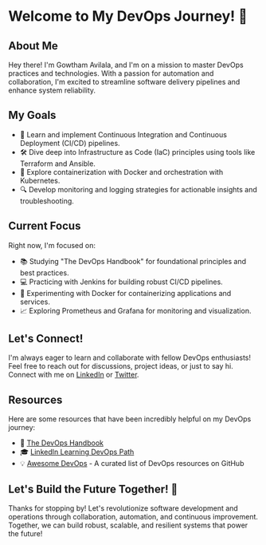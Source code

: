 # Welcome to My DevOps Journey! 🚀

## About Me

Hey there! I'm Gowtham Avilala, and I'm on a mission to master DevOps practices and technologies. With a passion for automation and collaboration, I'm excited to streamline software delivery pipelines and enhance system reliability.

## My Goals

- 🌱 Learn and implement Continuous Integration and Continuous Deployment (CI/CD) pipelines.
- 🛠️ Dive deep into Infrastructure as Code (IaC) principles using tools like Terraform and Ansible.
- 🐳 Explore containerization with Docker and orchestration with Kubernetes.
- 🔍 Develop monitoring and logging strategies for actionable insights and troubleshooting.

## Current Focus

Right now, I'm focused on:

- 📚 Studying "The DevOps Handbook" for foundational principles and best practices.
- 💻 Practicing with Jenkins for building robust CI/CD pipelines.
- 🚢 Experimenting with Docker for containerizing applications and services.
- 📈 Exploring Prometheus and Grafana for monitoring and visualization.

## Let's Connect!

I'm always eager to learn and collaborate with fellow DevOps enthusiasts! Feel free to reach out for discussions, project ideas, or just to say hi. Connect with me on [LinkedIn](https://www.linkedin.com/in/your-profile) or [Twitter](https://twitter.com/your-handle).

## Resources

Here are some resources that have been incredibly helpful on my DevOps journey:

- 📖 [The DevOps Handbook](https://www.amazon.com/DevOps-Handbook-World-Class-Reliability-Organizations/dp/1942788002)
- 🎓 [LinkedIn Learning DevOps Path](https://www.linkedin.com/learning/paths/become-a-devops-engineer)
- 💡 [Awesome DevOps](https://github.com/AcalephStorage/awesome-devops) - A curated list of DevOps resources on GitHub

## Let's Build the Future Together! 💪

Thanks for stopping by! Let's revolutionize software development and operations through collaboration, automation, and continuous improvement. Together, we can build robust, scalable, and resilient systems that power the future!



<!---
cuteboygowtham/cuteboygowtham is a ✨ special ✨ repository because its `README.md` (this file) appears on your GitHub profile.
You can click the Preview link to take a look at your changes.
--->
